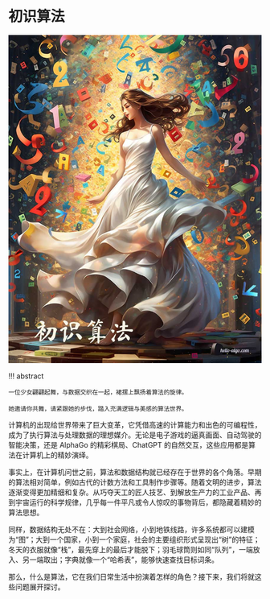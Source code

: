 # 初识算法

<div class="center-table" markdown>

![初识算法](../assets/covers/chapter_introduction.jpg)

</div>

!!! abstract

    一位少女翩翩起舞，与数据交织在一起，裙摆上飘扬着算法的旋律。
    
    她邀请你共舞，请紧跟她的步伐，踏入充满逻辑与美感的算法世界。

计算机的出现给世界带来了巨大变革，它凭借高速的计算能力和出色的可编程性，成为了执行算法与处理数据的理想媒介。无论是电子游戏的逼真画面、自动驾驶的智能决策，还是 AlphaGo 的精彩棋局、ChatGPT 的自然交互，这些应用都是算法在计算机上的精妙演绎。

事实上，在计算机问世之前，算法和数据结构就已经存在于世界的各个角落。早期的算法相对简单，例如古代的计数方法和工具制作步骤等。随着文明的进步，算法逐渐变得更加精细和复杂。从巧夺天工的匠人技艺、到解放生产力的工业产品、再到宇宙运行的科学规律，几乎每一件平凡或令人惊叹的事物背后，都隐藏着精妙的算法思想。

同样，数据结构无处不在：大到社会网络，小到地铁线路，许多系统都可以建模为“图”；大到一个国家，小到一个家庭，社会的主要组织形式呈现出“树”的特征；冬天的衣服就像“栈”，最先穿上的最后才能脱下；羽毛球筒则如同“队列”，一端放入、另一端取出；字典就像一个“哈希表”，能够快速查找目标词条。

那么，什么是算法，它在我们日常生活中扮演着怎样的角色？接下来，我们将就这些问题展开探讨。
